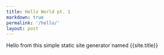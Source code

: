 ```yaml
---
title: Hello World pt. 1
markdown: true
permalink: '/hello/'
layout: post
---
```


Hello from this simple static site generator named {{site.title}}
